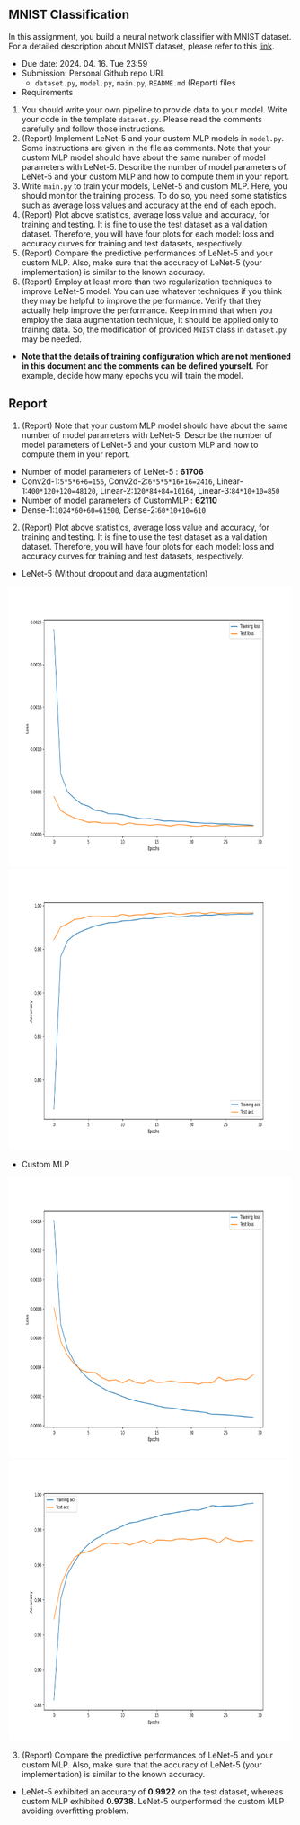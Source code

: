 ## MNIST Classification
In this assignment, you build a neural network classifier with MNIST dataset. For a detailed description about MNIST dataset, please refer to this [link](http://yann.lecun.com/exdb/mnist/).
* Due date: 2024. 04. 16. Tue 23:59
* Submission: Personal Github repo URL
  * `dataset.py`, `model.py`, `main.py`, `README.md` (Report) files
* Requirements
1. You should write your own pipeline to provide data to your model. Write your code in the template `dataset.py`. Please read the comments carefully and follow those instructions.
2. (Report) Implement LeNet-5 and your custom MLP models in `model.py`. Some instructions are given in the file as comments. Note that your custom MLP model should have about the same number of model parameters with LeNet-5. Describe the number of model parameters of LeNet-5 and your custom MLP and how to compute them in your report.
3. Write `main.py` to train your models, LeNet-5 and custom MLP. Here, you should monitor the training process. To do so, you need some statistics such as average loss values and accuracy at the end of each epoch.
4. (Report) Plot above statistics, average loss value and accuracy, for training and testing. It is fine to use the test dataset as a validation dataset. Therefore, you will have four plots for each model: loss and accuracy curves for training and test datasets, respectively.
5. (Report) Compare the predictive performances of LeNet-5 and your custom MLP. Also, make sure that the accuracy of LeNet-5 (your implementation) is similar to the known accuracy.
6. (Report) Employ at least more than two regularization techniques to improve LeNet-5 model. You can use whatever techniques if you think they may be helpful to improve the performance. Verify that they actually help improve the performance. Keep in mind that when you employ the data augmentation technique, it should be applied only to training data. So, the modification of provided `MNIST` class in `dataset.py` may be needed.
* **Note that the details of training configuration which are not mentioned in this document and the comments can be defined yourself.** For example, decide how many epochs you will train the model. 

## Report
1. (Report) Note that your custom MLP model should have about the same number of model parameters with LeNet-5. Describe the number of model parameters of LeNet-5 and your custom MLP and how to compute them in your report.
* Number of model parameters of LeNet-5 : **61706**
* Conv2d-1:`5*5*6+6=156`, Conv2d-2:`6*5*5*16+16=2416`, Linear-1:`400*120+120=48120`, Linear-2:`120*84+84=10164`, Linear-3:`84*10+10=850`
* Number of model parameters of CustomMLP : **62110**
* Dense-1:`1024*60+60=61500`, Dense-2:`60*10+10=610`

2. (Report) Plot above statistics, average loss value and accuracy, for training and testing. It is fine to use the test dataset as a validation dataset. Therefore, you will have four plots for each model: loss and accuracy curves for training and test datasets, respectively.
* LeNet-5 (Without dropout and data augmentation)
<div align="center">
  <img src = "Image/lenet5_noregul_loss.png" width="700", height="500">
  <img src = "Image/lenet5_noregul_acc.png" width="700", height="500">
</div>

* Custom MLP
<div align="center">
  <img src = "Image/custommlp_loss.png" width="700", height="500">
  <img src = "Image/custommlp_acc.png" width="700", height="500">
</div>

3. (Report) Compare the predictive performances of LeNet-5 and your custom MLP. Also, make sure that the accuracy of LeNet-5 (your implementation) is similar to the known accuracy.
* LeNet-5 exhibited an accuracy of **0.9922** on the test dataset, whereas custom MLP exhibited **0.9738**. LeNet-5 outperformed the custom MLP avoiding overfitting problem.
